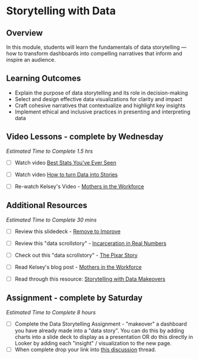 # Storytelling with Data 

## Overview 

In this module, students will learn the fundamentals of data storytelling — how to transform dashboards into compelling narratives that inform and inspire an audience. 

## Learning Outcomes 

* Explain the purpose of data storytelling and its role in decision-making
* Select and design effective data visualizations for clarity and impact
* Craft cohesive narratives that contextualize and highlight key insights
* Implement ethical and inclusive practices in presenting and interpreting data

## Video Lessons - complete by Wednesday 

_Estimated Time to Complete 1.5 hrs_ 

- [ ] Watch video [Best Stats You've Ever Seen](https://www.youtube.com/watch?v=hVimVzgtD6w) 

- [ ] Watch video [How to turn Data into Stories](https://www.youtube.com/watch?v=Hfx1X9WSGYQ&pp=ygUbZGF0YSBzdG9yeXRlbGxpbmcgdGVkIHRhbGsg)

- [ ] Re-watch Kelsey's Video - [Mothers in the Workforce](https://www.youtube.com/watch?v=llddQPmYU40)

## Additional Resources 

_Estimated Time to Complete 30 mins_

- [ ] Review this slidedeck - [Remove to Improve](https://speakerdeck.com/cherdarchuk/remove-to-improve-the-data-ink-ratio)

- [ ] Review this "data scrollstory" - [Incarceration in Real Numbers](https://mkorostoff.github.io/incarceration-in-real-numbers/)

- [ ] Check out this "data scrollstory" - [The Pixar Story](https://pixar-scroll-tale.lovable.app/)

- [ ] Read Kelsey's blog post - [Mothers in the Workforce](https://kelseyataylor.github.io/kelsey-taylor-portfolio/mothers-in-the-workforce.html)

- [ ] Read through this resource: [Storytelling with Data Makeovers](https://www.storytellingwithdata.com/makeovers)

## Assignment - complete by Saturday

_Estimated Time to Complete 8 hours_ 

- [ ] Complete the Data Storytelling Assignment - "makeover" a dashboard you have already made into a "data story". You can do this by adding charts into a slide deck to display as a presentation OR do this directly in Looker by adding each "insight" / visualization to the new page.
- [ ] When complete drop your link into [this discussion](https://github.com/Tech-Moms/data_ai_fall_2025/discussions/44) thread. 

